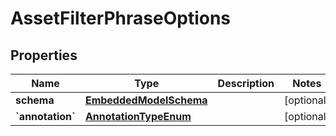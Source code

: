 
# AssetFilterPhraseOptions

## Properties
Name | Type | Description | Notes
------------ | ------------- | ------------- | -------------
**schema** | [**EmbeddedModelSchema**](EmbeddedModelSchema.md) |  |  [optional]
**&#x60;annotation&#x60;** | [**AnnotationTypeEnum**](AnnotationTypeEnum.md) |  |  [optional]



